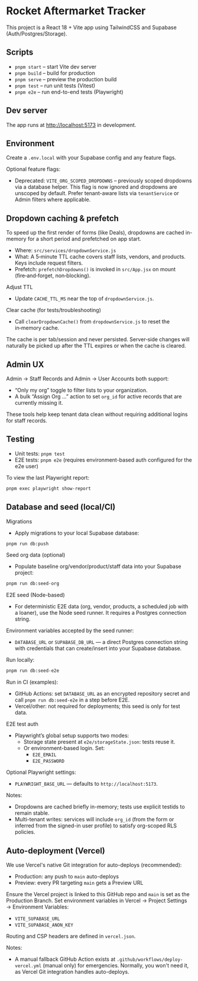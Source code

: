 # Rocket Aftermarket Tracker

This project is a React 18 + Vite app using TailwindCSS and Supabase (Auth/Postgres/Storage).

## Scripts

- `pnpm start` – start Vite dev server
- `pnpm build` – build for production
- `pnpm serve` – preview the production build
- `pnpm test` – run unit tests (Vitest)
- `pnpm e2e` – run end-to-end tests (Playwright)

## Dev server

The app runs at <http://localhost:5173> in development.

## Environment

Create a `.env.local` with your Supabase config and any feature flags.

Optional feature flags:

- Deprecated: `VITE_ORG_SCOPED_DROPDOWNS` – previously scoped dropdowns via a database helper. This flag is now ignored and dropdowns are unscoped by default. Prefer tenant-aware lists via `tenantService` or Admin filters where applicable.

## Dropdown caching & prefetch

To speed up the first render of forms (like Deals), dropdowns are cached in-memory for a short period and prefetched on app start.

- Where: `src/services/dropdownService.js`
- What: A 5‑minute TTL cache covers staff lists, vendors, and products. Keys include request filters.
- Prefetch: `prefetchDropdowns()` is invoked in `src/App.jsx` on mount (fire‑and‑forget, non‑blocking).

Adjust TTL

- Update `CACHE_TTL_MS` near the top of `dropdownService.js`.

Clear cache (for tests/troubleshooting)

- Call `clearDropdownCache()` from `dropdownService.js` to reset the in‑memory cache.

The cache is per tab/session and never persisted. Server‑side changes will naturally be picked up after the TTL expires or when the cache is cleared.

## Admin UX

Admin → Staff Records and Admin → User Accounts both support:

- “Only my org” toggle to filter lists to your organization.
- A bulk “Assign Org …” action to set `org_id` for active records that are currently missing it.

These tools help keep tenant data clean without requiring additional logins for staff records.

## Testing

- Unit tests: `pnpm test`
- E2E tests: `pnpm e2e` (requires environment-based auth configured for the e2e user)

To view the last Playwright report:

```bash
pnpm exec playwright show-report
```

## Database and seed (local/CI)

Migrations

- Apply migrations to your local Supabase database:

```bash
pnpm run db:push
```

Seed org data (optional)

- Populate baseline org/vendor/product/staff data into your Supabase project:

```bash
pnpm run db:seed-org
```

E2E seed (Node-based)

- For deterministic E2E data (org, vendor, products, a scheduled job with a loaner), use the Node seed runner. It requires a Postgres connection string.

Environment variables accepted by the seed runner:

- `DATABASE_URL` or `SUPABASE_DB_URL` — a direct Postgres connection string with credentials that can create/insert into your Supabase database.

Run locally:

```bash
pnpm run db:seed-e2e
```

Run in CI (examples):

- GitHub Actions: set `DATABASE_URL` as an encrypted repository secret and call `pnpm run db:seed-e2e` in a step before E2E.
- Vercel/other: not required for deployments; this seed is only for test data.

E2E test auth

- Playwright’s global setup supports two modes:
  - Storage state present at `e2e/storageState.json`: tests reuse it.
  - Or environment-based login. Set:
    - `E2E_EMAIL`
    - `E2E_PASSWORD`

Optional Playwright settings:

- `PLAYWRIGHT_BASE_URL` — defaults to `http://localhost:5173`.

Notes:

- Dropdowns are cached briefly in-memory; tests use explicit testids to remain stable.
- Multi-tenant writes: services will include `org_id` (from the form or inferred from the signed-in user profile) to satisfy org-scoped RLS policies.

## Auto-deployment (Vercel)

We use Vercel's native Git integration for auto-deploys (recommended):

- Production: any push to `main` auto-deploys
- Preview: every PR targeting `main` gets a Preview URL

Ensure the Vercel project is linked to this GitHub repo and `main` is set as the Production Branch. Set environment variables in Vercel → Project Settings → Environment Variables:

- `VITE_SUPABASE_URL`
- `VITE_SUPABASE_ANON_KEY`

Routing and CSP headers are defined in `vercel.json`.

Notes:

- A manual fallback GitHub Action exists at `.github/workflows/deploy-vercel.yml` (manual only) for emergencies. Normally, you won't need it, as Vercel Git integration handles auto-deploys.
